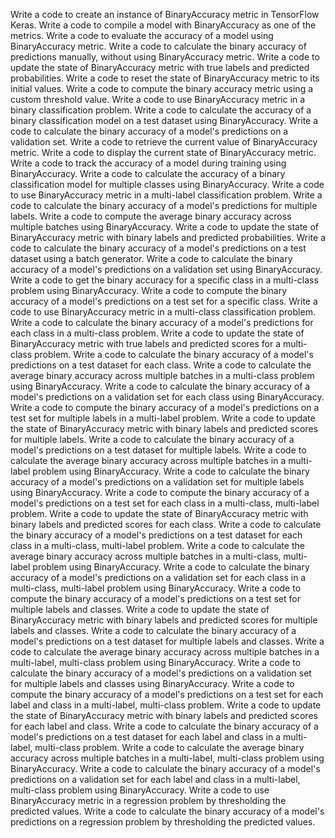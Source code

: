 Write a code to create an instance of BinaryAccuracy metric in TensorFlow Keras.
Write a code to compile a model with BinaryAccuracy as one of the metrics.
Write a code to evaluate the accuracy of a model using BinaryAccuracy metric.
Write a code to calculate the binary accuracy of predictions manually, without using BinaryAccuracy metric.
Write a code to update the state of BinaryAccuracy metric with true labels and predicted probabilities.
Write a code to reset the state of BinaryAccuracy metric to its initial values.
Write a code to compute the binary accuracy metric using a custom threshold value.
Write a code to use BinaryAccuracy metric in a binary classification problem.
Write a code to calculate the accuracy of a binary classification model on a test dataset using BinaryAccuracy.
Write a code to calculate the binary accuracy of a model's predictions on a validation set.
Write a code to retrieve the current value of BinaryAccuracy metric.
Write a code to display the current state of BinaryAccuracy metric.
Write a code to track the accuracy of a model during training using BinaryAccuracy.
Write a code to calculate the accuracy of a binary classification model for multiple classes using BinaryAccuracy.
Write a code to use BinaryAccuracy metric in a multi-label classification problem.
Write a code to calculate the binary accuracy of a model's predictions for multiple labels.
Write a code to compute the average binary accuracy across multiple batches using BinaryAccuracy.
Write a code to update the state of BinaryAccuracy metric with binary labels and predicted probabilities.
Write a code to calculate the binary accuracy of a model's predictions on a test dataset using a batch generator.
Write a code to calculate the binary accuracy of a model's predictions on a validation set using BinaryAccuracy.
Write a code to get the binary accuracy for a specific class in a multi-class problem using BinaryAccuracy.
Write a code to compute the binary accuracy of a model's predictions on a test set for a specific class.
Write a code to use BinaryAccuracy metric in a multi-class classification problem.
Write a code to calculate the binary accuracy of a model's predictions for each class in a multi-class problem.
Write a code to update the state of BinaryAccuracy metric with true labels and predicted scores for a multi-class problem.
Write a code to calculate the binary accuracy of a model's predictions on a test dataset for each class.
Write a code to calculate the average binary accuracy across multiple batches in a multi-class problem using BinaryAccuracy.
Write a code to calculate the binary accuracy of a model's predictions on a validation set for each class using BinaryAccuracy.
Write a code to compute the binary accuracy of a model's predictions on a test set for multiple labels in a multi-label problem.
Write a code to update the state of BinaryAccuracy metric with binary labels and predicted scores for multiple labels.
Write a code to calculate the binary accuracy of a model's predictions on a test dataset for multiple labels.
Write a code to calculate the average binary accuracy across multiple batches in a multi-label problem using BinaryAccuracy.
Write a code to calculate the binary accuracy of a model's predictions on a validation set for multiple labels using BinaryAccuracy.
Write a code to compute the binary accuracy of a model's predictions on a test set for each class in a multi-class, multi-label problem.
Write a code to update the state of BinaryAccuracy metric with binary labels and predicted scores for each class.
Write a code to calculate the binary accuracy of a model's predictions on a test dataset for each class in a multi-class, multi-label problem.
Write a code to calculate the average binary accuracy across multiple batches in a multi-class, multi-label problem using BinaryAccuracy.
Write a code to calculate the binary accuracy of a model's predictions on a validation set for each class in a multi-class, multi-label problem using BinaryAccuracy.
Write a code to compute the binary accuracy of a model's predictions on a test set for multiple labels and classes.
Write a code to update the state of BinaryAccuracy metric with binary labels and predicted scores for multiple labels and classes.
Write a code to calculate the binary accuracy of a model's predictions on a test dataset for multiple labels and classes.
Write a code to calculate the average binary accuracy across multiple batches in a multi-label, multi-class problem using BinaryAccuracy.
Write a code to calculate the binary accuracy of a model's predictions on a validation set for multiple labels and classes using BinaryAccuracy.
Write a code to compute the binary accuracy of a model's predictions on a test set for each label and class in a multi-label, multi-class problem.
Write a code to update the state of BinaryAccuracy metric with binary labels and predicted scores for each label and class.
Write a code to calculate the binary accuracy of a model's predictions on a test dataset for each label and class in a multi-label, multi-class problem.
Write a code to calculate the average binary accuracy across multiple batches in a multi-label, multi-class problem using BinaryAccuracy.
Write a code to calculate the binary accuracy of a model's predictions on a validation set for each label and class in a multi-label, multi-class problem using BinaryAccuracy.
Write a code to use BinaryAccuracy metric in a regression problem by thresholding the predicted values.
Write a code to calculate the binary accuracy of a model's predictions on a regression problem by thresholding the predicted values.